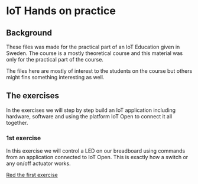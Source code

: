 # IoT Hands on practice

## Background

These files was made for the practical part of an IoT Education given in
Sweden. The course is a mostly theoretical course and this material was only
for the practical part of the course.

The files here are mostly of interest to the students on the course but others
might fins something interesting as well.

## The exercises

In the exercises we will step by step build an IoT application including
hardware, software and using the platform IoT Open to connect it all together.

### 1st exercise

In this exercise we will control a LED on our breadboard using commands from an
application connected to IoT Open. This is exactly how a switch or any on/off
actuator works.

[Red the first exercise](/exercises/exercise1.md)
